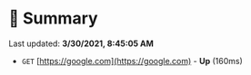 # 📖 Summary
Last updated: **3/30/2021, 8:45:05 AM**

- `GET` [https://google.com](https://google.com) - **Up** (160ms)
